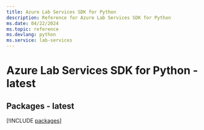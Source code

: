 ```yaml
---
title: Azure Lab Services SDK for Python
description: Reference for Azure Lab Services SDK for Python
ms.date: 04/22/2024
ms.topic: reference
ms.devlang: python
ms.service: lab-services
---
```

# Azure Lab Services SDK for Python - latest
## Packages - latest
[!INCLUDE [packages](lab-services-index.md)]